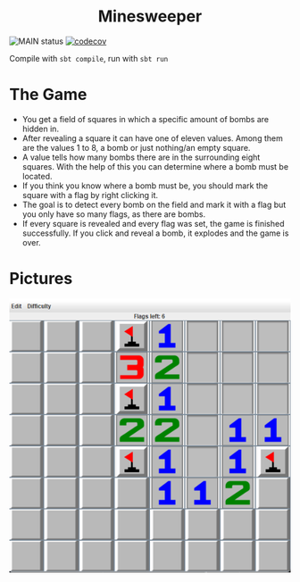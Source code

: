 <p align="center">
  <h1 align="center">Minesweeper</h1>
</p>

  ![MAIN status](https://github.com/sebastianillges/Minesweeper/actions/workflows/scala.yml/badge.svg)
  [![codecov](https://codecov.io/gh/sebastianillges/Minesweeper/branch/main/graph/badge.svg?token=QH2Z0JDP9Y)](https://codecov.io/gh/sebastianillges/Minesweeper)

  Compile with `sbt compile`, run with `sbt run`

# The Game
* You get a field of squares in which a specific amount of bombs are hidden in.
* After revealing a square it can have one of eleven values. Among them are the values 1 to 8, a bomb or just nothing/an empty square.
* A value tells how many bombs there are in the surrounding eight squares. With the help of this you can determine where a bomb must be located.
* If you think you know where a bomb must be, you should mark the square with a flag by right clicking it.
* The goal is to detect every bomb on the field and mark it with a flag but you only have so many flags, as there are bombs.
* If every square is revealed and every flag was set, the game is finished successfully. If you click and reveal a bomb, it explodes and the game is over.

# Pictures
  ![alt text](src/main/resources/readmePictures/Minesweeper-showcase.png)<br/>
